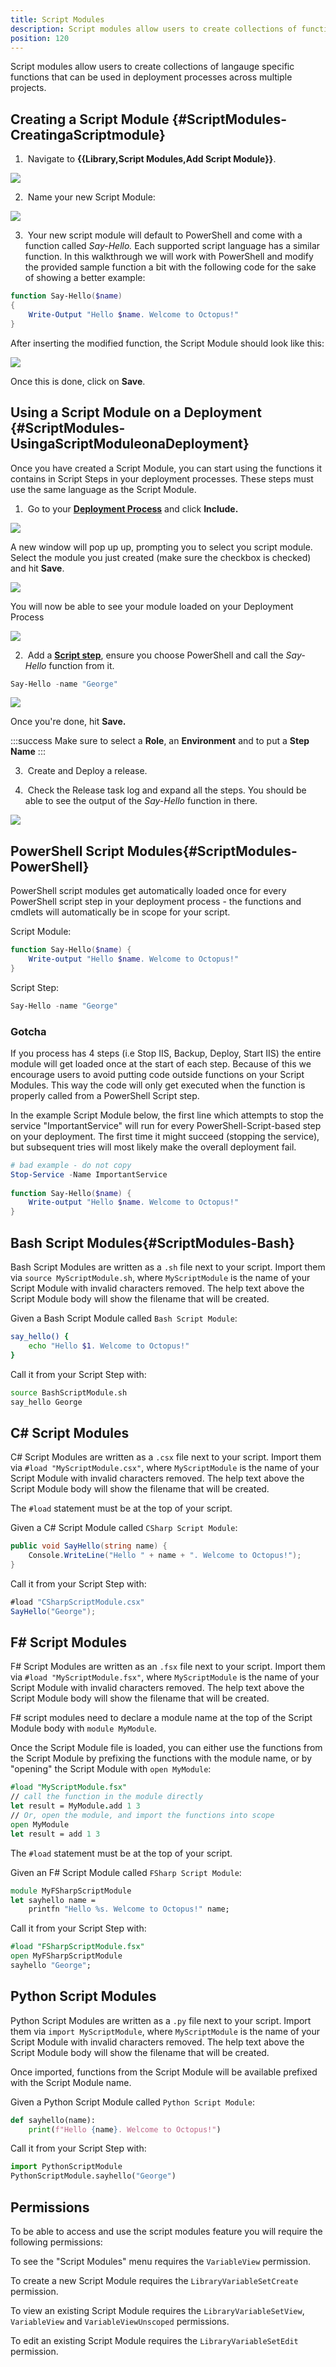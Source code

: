 ```yaml
---
title: Script Modules
description: Script modules allow users to create collections of functions that can be used in deployment processes across multiple projects.
position: 120
---
```


Script modules allow users to create collections of langauge specific functions that can be used in deployment processes across multiple projects.

## Creating a Script Module {#ScriptModules-CreatingaScriptmodule}

1.  Navigate to **{{Library,Script Modules,Add Script Module}}**.

![](script-modules-add.png)

2.  Name your new Script Module:

![](script-modules-new.png)

3.  Your new script module will default to PowerShell and come with a function called *Say-Hello.* Each supported script language has a similar function. In this walkthrough we will work with PowerShell and modify the provided sample function a bit with the following code for the sake of showing a better example:

```powershell
function Say-Hello($name)
{
    Write-Output "Hello $name. Welcome to Octopus!"
}
```

After inserting the modified function, the Script Module should look like this:

![](script-modules-new-body.png)

Once this is done, click on **Save**.

## Using a Script Module on a Deployment {#ScriptModules-UsingaScriptModuleonaDeployment}

Once you have created a Script Module, you can start using the functions it contains in Script Steps in your deployment processes. These steps must use the same language as the Script Module.

1.  Go to your **[Deployment Process](/docs/deployment-examples/index.md)** and click **Include.**

![](script-modules-deployment.png)

A new window will pop up up, prompting you to select you script module. Select the module you just created (make sure the checkbox is checked) and hit **Save**.

![](script-modules-deployment-include.png)

You will now be able to see your module loaded on your Deployment Process

![](script-modules-deployment-included.png)

2.  Add a **[Script step](/docs/deployment-examples/custom-scripts/index.md)**, ensure you choose PowerShell and call the *Say-Hello* function from it.

```powershell
Say-Hello -name "George"
```

![](script-modules-deployment-step.png)

Once you're done, hit **Save.**

:::success
Make sure to select a **Role**, an **Environment** and to put a **Step Name**
:::

3.  Create and Deploy a release.

4.  Check the Release task log and expand all the steps. You should be able to see the output of the *Say-Hello* function in there.

![](script-modules-deployment-release.png)


## PowerShell Script Modules{#ScriptModules-PowerShell}

PowerShell script modules get automatically loaded once for every PowerShell script step in your deployment process - the functions and cmdlets will automatically be in scope for your script.

Script Module:
```powershell
function Say-Hello($name) {
    Write-output "Hello $name. Welcome to Octopus!"
}
```

Script Step:
```powershell
Say-Hello -name "George"
```

### Gotcha
If you process has 4 steps (i.e Stop IIS, Backup, Deploy, Start IIS) the entire module will get loaded once at the start of each step. Because of this we encourage users to avoid putting code outside functions on your Script Modules. This way the code will only get executed when the function is properly called from a PowerShell Script step.

In the example Script Module below, the first line which attempts to stop the service "ImportantService" will run for every PowerShell-Script-based step on your deployment. The first time it might succeed (stopping the service), but subsequent tries will most likely make the overall deployment fail.

```powershell
# bad example - do not copy
Stop-Service -Name ImportantService
 
function Say-Hello($name) {
    Write-output "Hello $name. Welcome to Octopus!"
}
```

## Bash Script Modules{#ScriptModules-Bash}

Bash Script Modules are written as a `.sh` file next to your script. Import them
via `source MyScriptModule.sh`, where `MyScriptModule` is the name of your Script
Module with invalid characters removed. The help text above the Script Module body
will show the filename that will be created.

Given a Bash Script Module called `Bash Script Module`:
```bash
say_hello() {
    echo "Hello $1. Welcome to Octopus!"
}
```

Call it from your Script Step with:
```bash
source BashScriptModule.sh
say_hello George
```

## C# Script Modules

C# Script Modules are written as a `.csx` file next to your script. Import them
via `#load "MyScriptModule.csx"`, where `MyScriptModule` is the name of your Script
Module with invalid characters removed. The help text above the Script Module body
will show the filename that will be created.

The `#load` statement must be at the top of your script.

Given a C# Script Module called `CSharp Script Module`:
```csharp
public void SayHello(string name) {
    Console.WriteLine("Hello " + name + ". Welcome to Octopus!");
}
```

Call it from your Script Step with:
```csharp
#load "CSharpScriptModule.csx"
SayHello("George");
```

## F# Script Modules

F# Script Modules are written as an `.fsx` file next to your script. Import them
via `#load "MyScriptModule.fsx"`, where `MyScriptModule` is the name of your Script
Module with invalid characters removed. The help text above the Script Module body
will show the filename that will be created.

F# script modules need to declare a module name at the top of the Script Module body with `module MyModule`.

Once the Script Module file is loaded, you can either use the functions from the Script Module by prefixing the functions with the module name, or by "opening" the Script Module with `open MyModule`:

```fsharp
#load "MyScriptModule.fsx"
// call the function in the module directly
let result = MyModule.add 1 3
// Or, open the module, and import the functions into scope
open MyModule
let result = add 1 3
```

The `#load` statement must be at the top of your script.

Given an F# Script Module called `FSharp Script Module`:
```fsharp
module MyFSharpScriptModule
let sayhello name =
    printfn "Hello %s. Welcome to Octopus!" name;
```

Call it from your Script Step with:
```fsharp
#load "FSharpScriptModule.fsx"
open MyFSharpScriptModule
sayhello "George";
```

## Python Script Modules

Python Script Modules are written as a `.py` file next to your script. Import them
via `import MyScriptModule`, where `MyScriptModule` is the name of your Script
Module with invalid characters removed. The help text above the Script Module body
will show the filename that will be created.

Once imported, functions from the Script Module will be available prefixed with the Script Module name.

Given a Python Script Module called `Python Script Module`:
```python
def sayhello(name):
    print(f"Hello {name}. Welcome to Octopus!")
```

Call it from your Script Step with:
```python
import PythonScriptModule
PythonScriptModule.sayhello("George")
```

## Permissions

To be able to access and use the script modules feature you will require the following permissions:

To see the "Script Modules" menu requires the `VariableView` permission.

To create a new Script Module requires the `LibraryVariableSetCreate` permission.

To view an existing Script Module requires the `LibraryVariableSetView`, `VariableView` and `VariableViewUnscoped` permissions.

To edit an existing Script Module requires the `LibraryVariableSetEdit` permission.
